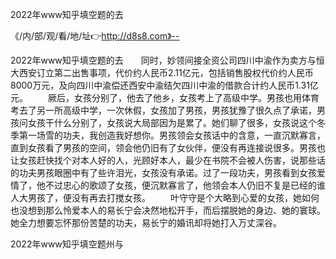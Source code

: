 2022年www知乎填空题的去

《/内/部/观/看/地/址👉http://d8s8.com》--

2022年www知乎填空题的去　　同时，妙领间接全资公司四川中渝作为卖方与恒大西安订立第二出售事项，代价约人民币2.11亿元，包括销售股权代价约人民币8000万元，及向四川中渝偿还西安中渝结欠四川中渝的借款合计约人民币1.31亿元。
　　厥后，女孩分别了，他去了他乡，女孩考上了高级中学。男孩也用体育考去了另一所高级中学，一次休假，女孩加了男孩，男孩犹豫了很久点了承诺，男孩问女孩干什么分别了，女孩说大局部因为是累了。她们聊了很多，女孩说这个冬季第一场雪的功夫，我创造我好想你。男孩领会女孩话中的含意，一直沉默寡言，直到女孩看了男孩的空间，领会他仍旧有了女伙伴，便没有再连接说很多。男孩也让女孩赶快找个对本人好的人，光顾好本人，最少在书院不会被人伤害，说那些话的功夫男孩眼圈中有了些许泪光，女孩没有承诺。过了一段功夫，男孩看到女孩爱情了，他不过忠心的歌颂了女孩，便沉默寡言了，他领会本人仍旧不复是已经的谁人大男孩了，便没有再去打搅女孩。
　　叶守守是个大略到心爱的女孩，她如何也没想到那么怜爱本人的易长宁会决然地松开手，而后摆脱她的身边、她的寰球。她全力想要忘怀那份苦楚的功夫，易长宁的婚讯却将她打入万丈深谷。





2022年www知乎填空题州与
